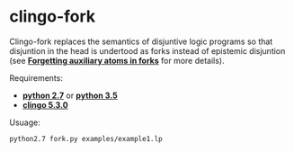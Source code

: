 # clingo-fork

Clingo-fork replaces the semantics of disjuntive logic programs so that disjuntion in the head is undertood as forks instead of epistemic disjuntion (see [**Forgetting auxiliary atoms in forks**](https://doi.org/10.1016/j.artint.2019.07.005) for more details).

Requirements:
   - [**python 2.7**](https://www.python.org/download/releases/2.7/) or [**python 3.5**](https://www.python.org/downloads/release/python-350/)
   - [**clingo 5.3.0**](https://github.com/potassco/clingo)

Usuage:
```bash
python2.7 fork.py examples/example1.lp
```